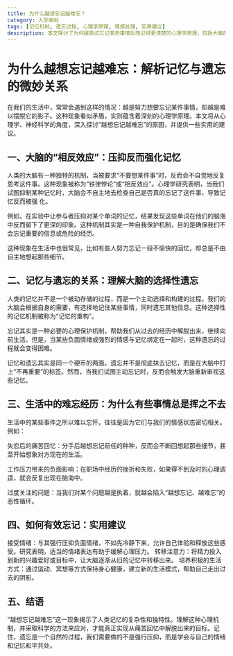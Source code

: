 ```yaml
---
title: 为什么越想忘记越难忘？
category: 人际相处
tags: [记忆机制, 遗忘过程, 心理学原理, 情感处理, 实用建议]
description: 本文探讨了为何越尝试忘记某些事情反而记得更清楚的心理学原理，包括大脑的“相反效应”、记忆与遗忘的关系以及情感对记忆的影响。文章还提供了实用建议，如接受情绪、转移注意力和培养积极生活方式，帮助读者更有效地处理想要忘记的记忆，实现心灵的释放与平静。
---
```

# 为什么越想忘记越难忘：解析记忆与遗忘的微妙关系

 在我们的生活中，常常会遇到这样的情况：越是努力想要忘记某件事情，却越是难以摆脱它的影子。这种现象看似矛盾，实则蕴含着深刻的心理学原理。本文将从心理学、神经科学的角度，深入探讨“越想忘记越难忘”的原因，并提供一些实用的建议。

## 一、大脑的“相反效应”：压抑反而强化记忆
 人类的大脑有一种独特的机制，当被要求“不要想某件事”时，反而会不自觉地反复思考这件事。这种现象被称为“铁律悖论”或“相反效应”。心理学研究表明，当我们试图抑制某种记忆时，大脑会不自主地去检查自己是否真的忘记了这件事，导致记忆反而被强
化。

 例如，在实验中让参与者压抑对某个单词的记忆，结果发现这些单词在他们的脑海中反而留下了更深的印象。这种机制其实是一种自我保护机制，目的是确保我们不会忘记重要的信息或危险的经历。

 这种现象在生活中也很常见，比如有些人努力忘记一段不愉快的回忆，却总是不由自主地想起那些细节。

## 二、记忆与遗忘的关系：理解大脑的选择性遗忘
 人类的记忆并不是一个被动存储的过程，而是一个主动选择和构建的过程。我们的大脑会根据自身的需要，有选择地记住某些事情，同时遗忘其他信息。这种选择性的记忆机制被称为“记忆的重构”。

 忘记其实是一种必要的心理保护机制，帮助我们从过去的经历中解脱出来，继续向前生活。但是，当某些负面情绪或强烈的情感与记忆绑定在一起时，这种遗忘的过程就会变得困难。

 记忆和遗忘其实是同一个硬币的两面。遗忘并不是彻底抹去记忆，而是在大脑中打上“不再重要”的标签。然而，当我们试图主动忘记时，反而会触发大脑重新审视这些记忆。

## 三、生活中的难忘经历：为什么有些事情总是挥之不去
 生活中的某些事件之所以难以忘怀，往往是因为它们与我们的情感状态密切相关。例如：

 失恋后的痛苦回忆：分手后越想忘记前任的种种，反而会不断回想起那些细节，甚至开始想象对方现在的生活。

 工作压力带来的负面影响：在职场中经历的挫折和失败，如果得不到及时的心理调适，就会反复出现在脑海中。

 过度关注的问题：当我们对某个问题越是执着，就越会陷入“越想忘记、越难忘”的恶性循环。

## 四、如何有效忘记：实用建议
 接受情绪：与其强行压抑负面情绪，不如先冷静下来，允许自己体验和释放这些感受。研究表明，适当的情绪表达有助于缓解心理压力。
 转移注意力：将精力投入到新的兴趣爱好或目标中，让大脑逐渐从旧的记忆中转移出来。
 培养积极的生活方式：通过运动、冥想等方式保持身心健康，建立新的生活模式，帮助自己走出过去的阴影。

## 五、结语
 “越想忘记越难忘”这一现象揭示了人类记忆的复杂性和独特性。理解这种心理机制，并采取科学的方法来应对，才能真正实现从痛苦回忆中解脱出来的目标。记住，遗忘是一个自然的过程，我们需要做的不是强行压抑，而是学会与自己的情绪和记忆和平共处。